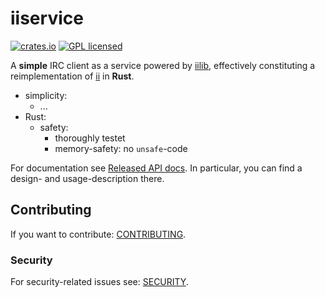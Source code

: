 # iiservice

[![crates.io][crates-badge]][crates-url]
[![GPL licensed][license-badge]][license-url]

[crates-badge]: https://img.shields.io/crates/v/iiservice.svg
[crates-url]: https://crates.io/crates/iiservice
[license-badge]: https://img.shields.io/badge/license-GPL-blue.svg
[license-url]: ./Cargo.toml

A **simple** IRC client as a service powered by [iilib](https://github.com/shtsoft/ii-rs/iilib), effectively constituting a reimplementation of [ii](https://tools.suckless.org/ii) in **Rust**.

- simplicity:
  * ...
- Rust:
  * safety:
    + thoroughly testet
    + memory-safety: no `unsafe`-code

For documentation see [Released API docs](https://docs.rs/iiservice).
In particular, you can find a design- and usage-description there.

## Contributing

If you want to contribute: [CONTRIBUTING](../CONTRIBUTING.md).

### Security

For security-related issues see: [SECURITY](../SECURITY.md).
